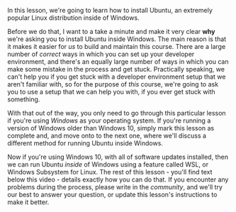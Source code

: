 In this lesson, we're going to learn how to install Ubuntu, an extremely popular Linux distribution inside of Windows.

Before we do that, I want to a take a minute and make it very clear **why** we're asking you to install Ubuntu inside Windows. The main reason is that it makes it easier for _us_ to build and maintain this course. There are a large number of _correct_ ways in which you can set up your developer environment, and there's an equally large number of ways in which you can make some mistake in the process and get stuck. Practically speaking, we can't help you if you get stuck with a developer environment setup that we aren't familiar with, so for the purpose of _this_ course, we're going to ask you to use a setup that we can help you with, if you ever get stuck with something.

With that out of the way, you only need to go through this particular lesson if you're using _Windows_ as your operating system. If you're running a version of Windows older than Windows 10, simply mark this lesson as complete and, and move onto to the next one, where we'll discuss a different method for running Ubuntu inside Windows.

Now if you're using Windows 10, with all of software updates installed, then we can run Ubuntu _inside_ of Windows using a feature called WSL, or Windows Subsystem for Linux. The rest of this lesson - you'll find text below this video - details exactly how you can do that. If you encounter any problems during the process, please write in the _community_, and we'll try our best to answer your question, or update this lesson's instructions to make it better.
